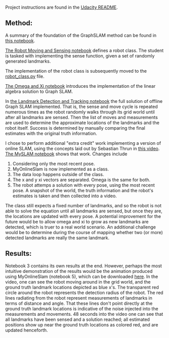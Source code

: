 
Project instructions are found in the [Udacity README](README_Udacity.md).

## Method:

A summary of the foundation of the GraphSLAM method can be found in [this notebook](GraphSLAM_Derivation.ipynb).

[The Robot Moving and Sensing notebook](1.%20Robot%20Moving%20and%20Sensing.ipynb) defines a robot class. The student is tasked with implementing the sense function, given a set of randomly generated landmarks.

The implementation of the robot class is subsequently moved to the [robot_class.py](robot_class.py) file.

[The Omega and Xi notebook](2.%20Omega%20and%20Xi,%20Constraints.ipynb) introduces the implementation of the linear algebra solution to Graph SLAM.

In [the Landmark Detection and Tracking notebook](3.%20Landmark%20Detection%20and%20Tracking.ipynb) the full solution of offline Graph SLAM implemented. That is, the sense and move cycle is repeated numerous times as the robot randomly walks through its grid world until after all landmarks are sensed. Then the list of moves and measurements are used to determine the approximate locations of the landmarks and the robot itself. Success is determined by manually comparing the final estimates with the original truth information.

I chose to perform additional "extra credit" work implementing a version of online SLAM, using the concepts laid out by Sebastian Thrun in [this video](https://www.youtube.com/watch?v=jaeNlxhQL1I). [The MySLAM notebook](5.%20MySLAM.ipynb) shows that work. Changes include
1. Considering only the most recent pose.  
1. MyOnlineSlam is now implemented as a class.  
1. The data loop happens outside of the class.  
1. The x and y xi vectors are separated. Omega is the same for both.  
1. The robot attemps a solution with every pose, using the most recent pose. A snapshot of the world, the truth information and the robot's estimates is taken and then collected into a video.

The class still expects a fixed number of landmarks, and so the robot is not able to solve the equation until all landmarks are sensed, but once they are, the locations are updated with every pose. A potential improvement for the future would be to allow omega and xi to grow as new landmarks are detected, which is truer to a real world scenario. An additional challenge would be to determine during the course of mapping whether two (or more) detected landmarks are really the same landmark.

## Results:

Notebook 3 contains its own results at the end. However, perhaps the most intuitive demonstration of the results would be the animation produced using MyOnlineSlam (notebook 5), which can be downloaded [here](animation.mp4). In the video, one can see the robot moving around in the grid world, and the ground truth landmark locations depicted as blue x's. The transparent red circle around the robot represents the detection radius of the robot. The red lines radiating from the robot represent measurements of landmarks in terms of distance and angle. That these lines don't point directly at the ground truth landmark locations is indicative of the noise injected into the measurements and movements. 48 seconds into the video one can see that all landmarks have been sensed and a solution reached; all estimated positions show up near the ground truth locations as colored red, and are updated henceforth.
